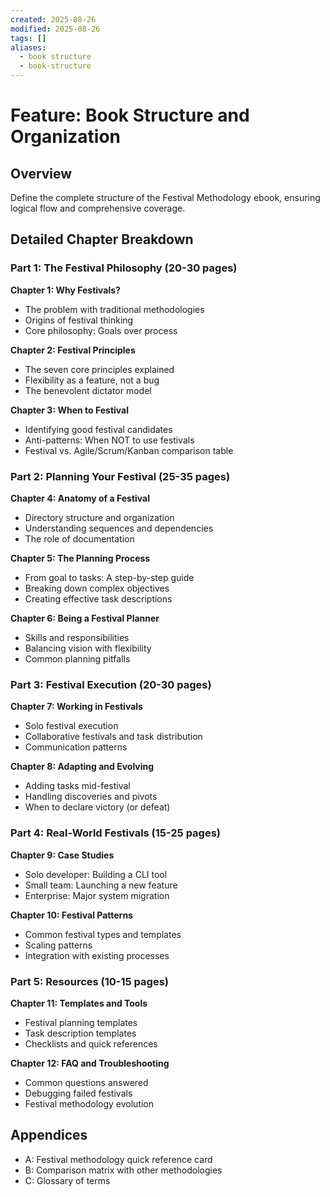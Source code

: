 ```yaml
---
created: 2025-08-26
modified: 2025-08-26
tags: []
aliases:
  - book structure
  - book-structure
---
```


# Feature: Book Structure and Organization

## Overview
Define the complete structure of the Festival Methodology ebook, ensuring logical flow and comprehensive coverage.

## Detailed Chapter Breakdown

### Part 1: The Festival Philosophy (20-30 pages)
**Chapter 1: Why Festivals?**
- The problem with traditional methodologies
- Origins of festival thinking
- Core philosophy: Goals over process

**Chapter 2: Festival Principles**
- The seven core principles explained
- Flexibility as a feature, not a bug
- The benevolent dictator model

**Chapter 3: When to Festival**
- Identifying good festival candidates
- Anti-patterns: When NOT to use festivals
- Festival vs. Agile/Scrum/Kanban comparison table

### Part 2: Planning Your Festival (25-35 pages)
**Chapter 4: Anatomy of a Festival**
- Directory structure and organization
- Understanding sequences and dependencies
- The role of documentation

**Chapter 5: The Planning Process**
- From goal to tasks: A step-by-step guide
- Breaking down complex objectives
- Creating effective task descriptions

**Chapter 6: Being a Festival Planner**
- Skills and responsibilities
- Balancing vision with flexibility
- Common planning pitfalls

### Part 3: Festival Execution (20-30 pages)
**Chapter 7: Working in Festivals**
- Solo festival execution
- Collaborative festivals and task distribution
- Communication patterns

**Chapter 8: Adapting and Evolving**
- Adding tasks mid-festival
- Handling discoveries and pivots
- When to declare victory (or defeat)

### Part 4: Real-World Festivals (15-25 pages)
**Chapter 9: Case Studies**
- Solo developer: Building a CLI tool
- Small team: Launching a new feature
- Enterprise: Major system migration

**Chapter 10: Festival Patterns**
- Common festival types and templates
- Scaling patterns
- Integration with existing processes

### Part 5: Resources (10-15 pages)
**Chapter 11: Templates and Tools**
- Festival planning templates
- Task description templates
- Checklists and quick references

**Chapter 12: FAQ and Troubleshooting**
- Common questions answered
- Debugging failed festivals
- Festival methodology evolution

## Appendices
- A: Festival methodology quick reference card
- B: Comparison matrix with other methodologies
- C: Glossary of terms